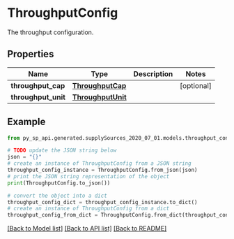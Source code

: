 # ThroughputConfig

The throughput configuration.

## Properties

Name | Type | Description | Notes
------------ | ------------- | ------------- | -------------
**throughput_cap** | [**ThroughputCap**](ThroughputCap.md) |  | [optional] 
**throughput_unit** | [**ThroughputUnit**](ThroughputUnit.md) |  | 

## Example

```python
from py_sp_api.generated.supplySources_2020_07_01.models.throughput_config import ThroughputConfig

# TODO update the JSON string below
json = "{}"
# create an instance of ThroughputConfig from a JSON string
throughput_config_instance = ThroughputConfig.from_json(json)
# print the JSON string representation of the object
print(ThroughputConfig.to_json())

# convert the object into a dict
throughput_config_dict = throughput_config_instance.to_dict()
# create an instance of ThroughputConfig from a dict
throughput_config_from_dict = ThroughputConfig.from_dict(throughput_config_dict)
```
[[Back to Model list]](../README.md#documentation-for-models) [[Back to API list]](../README.md#documentation-for-api-endpoints) [[Back to README]](../README.md)


